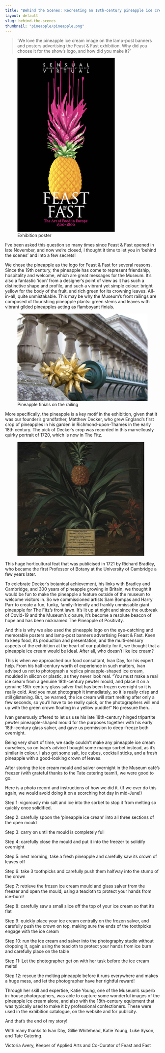 ```yaml
---
title: "Behind the Scenes: Recreating an 18th-century pineapple ice cream"
layout: default
slug: behind-the-scenes
thumbnail: "pineapple/pineapple.png"
---
```


> ‘We love the pineapple ice cream image on the lamp-post banners and posters advertising the Feast & Fast exhibition. Why did you choose it for the show’s logo, and how did you make it?’

<figure class="col-md-12">
  <div class="embed-responsive embed-responsive-4by3">
    <img src="/images/discover/pineapple/poster.png" />
  </div>
  <figcaption class="figure-caption">
    Exhibition poster
  </figcaption>
</figure>

I’ve been asked this question so many times since Feast & Fast opened in late November, and now we’re closed, I thought it time to let you in ‘behind the scenes’ and into a few secrets!

We chose the pineapple as the logo for Feast & Fast for several reasons. Since the 19th century, the pineapple has come to represent friendship, hospitality and welcome, which are great messages for the Museum. It’s also a fantastic ‘icon’ from a designer’s point of view as it has such a distinctive shape and profile, and such a vibrant yet simple colour: bright yellow for the body of the fruit, and rich green for its crowning leaves. All-in-all, quite unmistakable. This may be why the Museum’s front railings are composed of flourishing pineapple plants: green stems and leaves with vibrant gilded pineapples acting as flamboyant finials.

<figure class="col-md-12">
  <div class="embed-responsive embed-responsive-4by3">
    <img src="/images/discover/pineapple/railing.png" />
  </div>
  <figcaption class="figure-caption">
    Pineapple finials on the railing
  </figcaption>
</figure>

More specifically, the pineapple is a key motif in the exhibition, given that it was our founder’s grandfather, Matthew Decker, who grew England’s first crop of pineapples in his garden in Richmond-upon-Thames in the early 18th century. The pick of Decker’s crop was recorded in this marvellously quirky portrait of 1720, which is now in The Fitz.

<figure class="col-md-12">
  <div class="embed-responsive embed-responsive-4by3">
    <img src="/images/discover/pineapple/painting.png" />
  </div>
</figure>

This huge horticultural feat that was publicised in 1721 by Richard Bradley, who became the first Professor of Botany at the University of Cambridge a few years later.

To celebrate Decker’s botanical achievement, his links with Bradley and Cambridge, and 300 years of pineapple growing in Britain, we thought it would be fun to make the pineapple a feature outside of the museum to welcome visitors in. So we commissioned artists Sam Bompas and Harry Parr to create a fun, funky, family-friendly and frankly unmissable giant pineapple for The Fitz’s front lawn. It’s lit up at night and since the outbreak of Covid-19 and the Museum’s closure, it’s become a resolute beacon of hope and has been nicknamed The Pineapple of Positivity.


And this is why we also used the pineapple logo on the eye-catching and memorable posters and lamp-post banners advertising Feast & Fast. Keen to keep food, its production and presentation, and the multi-sensory aspects of the exhibition at the heart of our publicity for it, we thought that a pineapple ice cream would be ideal. After all, who doesn’t like ice cream?

This is when we approached our food consultant, Ivan Day, for his expert help. From his half-century worth of experience in such matters, Ivan advised us not to photograph a replica pineapple-shaped ice cream, moulded in silicon or plastic, as they never look real. “You must make a real ice cream from a genuine 18th-century pewter mould, and place it on a genuine 18th-century glass salver that has been frozen overnight so it is really cold. And you must photograph it immediately, so it is really crisp and still glistening. But, be warned, the ice cream will start melting after only a few seconds, so you’ll have to be really quick, or the photographers will end up with the green crown floating in a yellow puddle!” No pressure then...

Ivan generously offered to let us use his late 18th-century hinged tripartite pewter pineapple-shaped mould for the purposes together with his early 18th-century glass salver, and gave us permission to deep-freeze both overnight.

Being very short of time, we sadly couldn’t make any pineapple ice cream ourselves, so on Ivan’s advice I bought some mango sorbet instead, as it’s similar in colour. I also got some salt, ice cubes, cocktail sticks, and a fresh pineapple with a good-looking crown of leaves.

After storing the ice cream mould and salver overnight in the Museum café’s freezer (with grateful thanks to the Tate catering team!), we were good to go.

Here is a photo record and instructions of how we did it. (If we ever do this again, we would avoid doing it on a scorching hot day in mid-June!)

Step 1: vigorously mix salt and ice into the sorbet to stop it from melting so quickly once solidified.


Step 2: carefully spoon the ‘pineapple ice cream’ into all three sections of the open mould


Step 3: carry on until the mould is completely full


Step 4: carefully close the mould and put it into the freezer to solidify overnight

Step 5: next morning, take a fresh pineapple and carefully saw its crown of leaves off

Step 6: take 3 toothpicks and carefully push them halfway into the stump of the crown  

Step 7: retrieve the frozen ice cream mould and glass salver from the freezer and open the mould, using a teacloth to protect your hands from ice-burn!

Step 8: carefully saw a small slice off the top of your ice cream so that it’s flat

Step 9: quickly place your ice cream centrally on the frozen salver, and carefully push the crown on top, making sure the ends of the toothpicks engage with the ice cream

Step 10: run the ice cream and salver into the photography studio without dropping it, again using the teacloth to protect your hands from ice burn and carefully place on the table

Step 11: Let the photographer get on with her task before the ice cream melts!

Step 12: rescue the melting pineapple before it runs everywhere and makes a huge mess, and let the photographer have her rightful reward!

Through her skill and expertise, Katie Young, one of the Museum’s superb in-house photographers, was able to capture some wonderful images of the pineapple ice cream alone, and also with the 18th-century equipment that was typically used to make it by professional confectioners. These were used in the exhibition catalogue, on the website and for publicity.


And that’s the end of my story!

With many thanks to Ivan Day, Gillie Whitehead, Katie Young, Luke Syson, and Tate Catering.

Victoria Avery, Keeper of Applied Arts and Co-Curator of Feast and Fast

